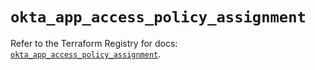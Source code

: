 # `okta_app_access_policy_assignment`

Refer to the Terraform Registry for docs: [`okta_app_access_policy_assignment`](https://registry.terraform.io/providers/okta/okta/4.20.0/docs/resources/app_access_policy_assignment).

